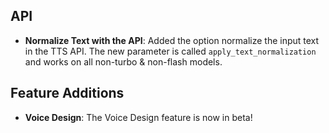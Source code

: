 ## API

- **Normalize Text with the API**: Added the option normalize the input text in the TTS API. The new parameter is called `apply_text_normalization` and works on all non-turbo & non-flash models.

## Feature Additions

- **Voice Design**: The Voice Design feature is now in beta!
